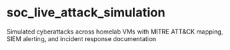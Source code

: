 # soc_live_attack_simulation
Simulated cyberattacks across homelab VMs with MITRE ATT&amp;CK mapping, SIEM alerting, and incident response documentation
